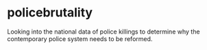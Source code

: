 # policebrutality
Looking into the national data of police killings to determine why the contemporary police system needs to be reformed.
